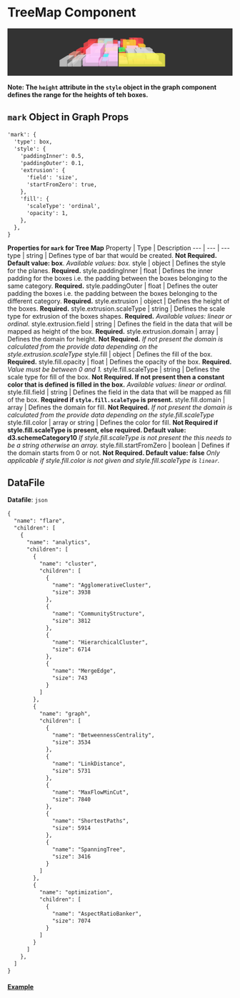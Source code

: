 # TreeMap Component

![TreeMap](../imgs/TreeMap.png)

__Note: The `height` attribute in the `style` object in the graph component defines the range for the heights of teh boxes.__

## `mark` Object in Graph Props
```
'mark': {
  'type': box,
  'style': {
    'paddingInner': 0.5,
    'paddingOuter': 0.1,
    'extrusion': {
      'field': 'size',
      'startFromZero': true,
    },
    'fill': {
      'scaleType': 'ordinal',
      'opacity': 1,
    },
  },
}
```

__Properties for `mark` for Tree Map__
Property | Type | Description
--- | --- | ---
type | string | Defines type of bar that would be created. __Not Required. Default value: box__. _Available values: box._
style | object | Defines the style for the planes. __Required.__
style.paddingInner | float | Defines the inner padding for the boxes i.e. the padding between the boxes belonging to the same category. __Required.__
style.paddingOuter | float | Defines the outer padding the boxes i.e. the padding between the boxes belonging to the different category. __Required.__
style.extrusion | object | Defines the height of the boxes. __Required.__
style.extrusion.scaleType | string | Defines the scale type for extrusion of the boxes shapes. __Required.__ _Available values: linear or ordinal._
style.extrusion.field | string | Defines the field in the data that will be mapped as height of the box. __Required.__
style.extrusion.domain | array | Defines the domain for height. __Not Required.__ _If not present the domain is calculated from the provide data depending on the style.extrusion.scaleType_
style.fill | object | Defines the fill of the box. __Required.__
style.fill.opacity | float | Defines the opacity of the box. __Required.__ _Value must be between 0 and 1._
style.fill.scaleType | string | Defines the scale type for fill of the box. __Not Required. If not present then a constant color that is defined is filled in the box.__ _Available values: linear or ordinal._
style.fill.field | string | Defines the field in the data that will be mapped as fill of the box. __Required if `style.fill.scaleType` is present.__
style.fill.domain | array | Defines the domain for fill. __Not Required.__ _If not present the domain is calculated from the provide data depending on the style.fill.scaleType_
style.fill.color | array or string | Defines the color for fill. __Not Required if style.fill.scaleType is present, else required. Default value: d3.schemeCategory10__ _If style.fill.scaleType is not present the this needs to be a string otherwise an array._
style.fill.startFromZero | boolean | Defines if the domain starts from 0 or not. __Not Required. Default value: false__ _Only applicable if style.fill.color is not given and style.fill.scaleType is `linear`._

## DataFile

**Datafile**: `json`

```
{
  "name": "flare",
  "children": [
    {
      "name": "analytics",
      "children": [
        {
          "name": "cluster",
          "children": [
            {
              "name": "AgglomerativeCluster",
              "size": 3938
            },
            {
              "name": "CommunityStructure",
              "size": 3812
            },
            {
              "name": "HierarchicalCluster",
              "size": 6714
            },
            {
              "name": "MergeEdge",
              "size": 743
            }
          ]
        },
        {
          "name": "graph",
          "children": [
            {
              "name": "BetweennessCentrality",
              "size": 3534
            },
            {
              "name": "LinkDistance",
              "size": 5731
            },
            {
              "name": "MaxFlowMinCut",
              "size": 7840
            },
            {
              "name": "ShortestPaths",
              "size": 5914
            },
            {
              "name": "SpanningTree",
              "size": 3416
            }
          ]
        },
        {
          "name": "optimization",
          "children": [
            {
              "name": "AspectRatioBanker",
              "size": 7074
            }
          ]
        }
      ]
    },
  ]
}
```

#### [Example](../examples/TreeMap.js)